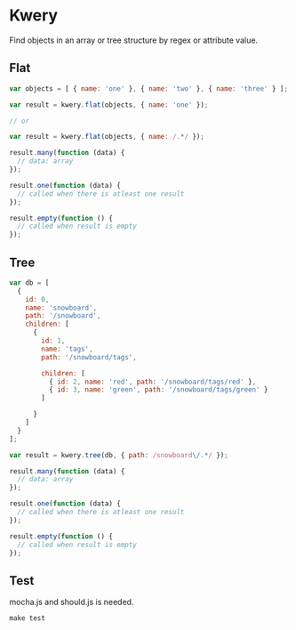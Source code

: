 # Kwery

Find objects in an array or tree structure by regex or attribute value.

## Flat

```js
var objects = [ { name: 'one' }, { name: 'two' }, { name: 'three' } ];

var result = kwery.flat(objects, { name: 'one' });

// or

var result = kwery.flat(objects, { name: /.*/ });

result.many(function (data) {
  // data: array
});

result.one(function (data) {
  // called when there is atleast one result
});

result.empty(function () {
  // called when result is empty
});
```

## Tree

```js
var db = [
  {
    id: 0,
    name: 'snowboard',
    path: '/snowboard',
    children: [
      {
        id: 1,
        name: 'tags',
        path: '/snowboard/tags',

        children: [
          { id: 2, name: 'red', path: '/snowboard/tags/red' },
          { id: 3, name: 'green', path: '/snowboard/tags/green' }
        ]

      }
    ]
  }
];

var result = kwery.tree(db, { path: /snowboard\/.*/ });

result.many(function (data) {
  // data: array
});

result.one(function (data) {
  // called when there is atleast one result
});

result.empty(function () {
  // called when result is empty
});
```

## Test

mocha.js and should.js is needed.

```js
make test
```
